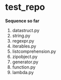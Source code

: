 # test_repo #

**Sequence so far**

1. datastruct.py
2. string.py
3. regexpr.py
4. iterables.py
5. listcomprehension.py
6. zipobject.py
7. generator.py
8. function.py
9. lambda.py

